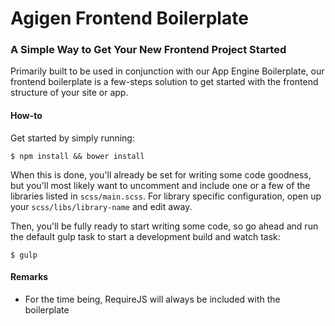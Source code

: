 # Agigen Frontend Boilerplate
### A Simple Way to Get Your New Frontend Project Started

Primarily built to be used in conjunction with our App Engine Boilerplate, our frontend boilerplate is a few-steps solution to get started with the frontend structure of your site or app.


#### How-to
Get started by simply running:

    $ npm install && bower install

When this is done, you'll already be set for writing some code goodness, but you'll most likely want to uncomment and include one or a few of the libraries listed in `scss/main.scss`. For library specific configuration, open up your `scss/libs/library-name` and edit away.

Then, you'll be fully ready to start writing some code, so go ahead and run the default gulp task to start a development build and watch task:

    $ gulp


#### Remarks
- For the time being, RequireJS will always be included with the boilerplate
